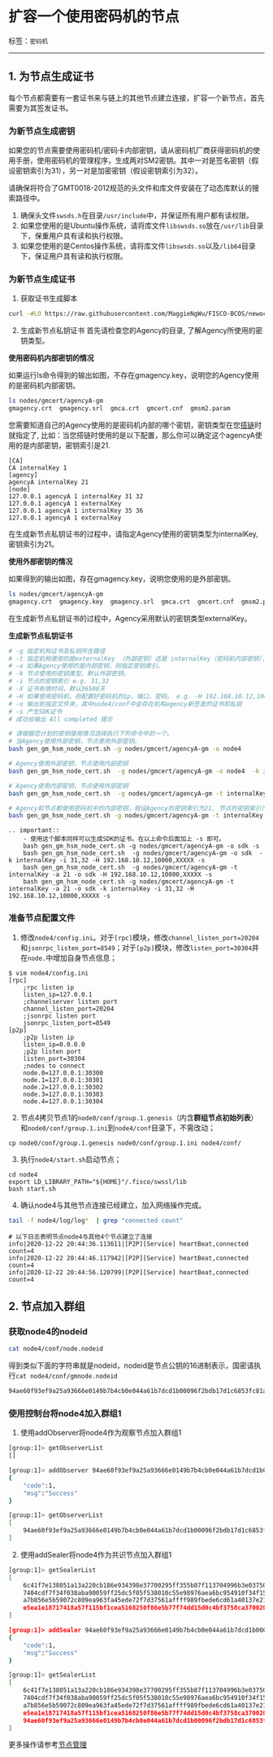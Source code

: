# 扩容一个使用密码机的节点

标签：``密码机`` 

----

## 1. 为节点生成证书
每个节点都需要有一套证书来与链上的其他节点建立连接，扩容一个新节点，首先需要为其签发证书。

### 为新节点生成密钥
如果您的节点需要使用密码机/密码卡内部密钥，请从密码机厂商获得密码机的使用手册，使用密码机的管理程序，生成两对SM2密钥。其中一对是签名密钥（假设密钥索引为31），另一对是加密密钥（假设密钥索引为32）。

请确保将符合了GMT0018-2012规范的头文件和库文件安装在了动态库默认的搜索路径中。
1. 确保头文件``swsds.h``在目录``/usr/include``中，并保证所有用户都有读权限。
2. 如果您使用的是Ubuntu操作系统，请将库文件``libswsds.so``放在``/usr/lib``目录下，保重用户具有读和执行权限。
3. 如果您使用的是Centos操作系统，请将库文件``libswsds.so``以及``/lib64``目录下，保证用户具有读和执行权限。

### 为新节点生成证书
1. 获取证书生成脚本

```bash
curl -#LO https://raw.githubusercontent.com/MaggieNgWu/FISCO-BCOS/newoct/tools/gen_gm_hsm_node_cert.sh
```

2. 生成新节点私钥证书
首先请检查您的Agency的目录, 了解Agency所使用的密钥类型。

**使用密码机内部密钥的情况**

如果运行ls命令得到的输出如图，不存在gmagency.key，说明您的Agency使用的是密码机内部密钥。
```bash
ls nodes/gmcert/agencyA-gm 
gmagency.crt  gmagency.srl  gmca.crt  gmcert.cnf  gmsm2.param
```
您需要知道自己的Agency使用的是密码机内部的哪个密钥，密钥类型在您[搭链](./use_hsm.md)时就指定了, 比如：当您搭链时使用的是以下配置，那么你可以确定这个agencyA使用的是内部密钥，密钥索引是21.
```
[CA]
CA internalKey 1  
[agency]
agencyA internalKey 21  
[node]
127.0.0.1 agencyA 1 internalKey 31 32
127.0.0.1 agencyA 1 externalKey 
127.0.0.1 agencyA 1 internalKey 35 36
127.0.0.1 agencyA 1 externalKey
```
在生成新节点私钥证书的过程中，请指定Agency使用的密钥类型为internalKey,密钥索引为21。

**使用外部密钥的情况**

如果得到的输出如图，存在gmagency.key，说明您使用的是外部密钥。
```bash
ls nodes/gmcert/agencyA-gm 
gmagency.crt  gmagency.key  gmagency.srl  gmca.crt  gmcert.cnf  gmsm2.param
```
在生成新节点私钥证书的过程中，Agency采用默认的密钥类型externalKey。

**生成新节点私钥证书**
```bash
# -g 指定机构证书及私钥所在路径
# -t 指定机构使用的是externalKey （外部密钥）还是 internalKey（密码机内部密钥）， 默认外部密钥
# -a 如果Agency使用的是内部密钥，则指定密钥索引。
# -k 节点使用的密钥类型，默认外部密钥。
# -i 节点的密钥索引 e.g. 31,32 
# -X 证书有效时间，默认36500天
# -H 如果使用密码机，则配置好密码机的ip，端口，密码。 e.g. -H 192.168.10.12,10000,XXXXX
# -o 输出到指定文件夹，其中node4/conf中会存在机构agency新签发的证书和私钥
# -s 产生SDK证书
# 成功会输出 All completed 提示

# 请根据您计划的密钥使用情况选择执行下列命令中的一个。
# 当Agency使用外部密钥，节点使用外部密钥。
bash gen_gm_hsm_node_cert.sh -g nodes/gmcert/agencyA-gm -o node4 

# Agency使用外部密钥，节点使用内部密钥
bash gen_gm_hsm_node_cert.sh  -g nodes/gmcert/agencyA-gm -o node4  -k internalKey -i 31,32 -H 192.168.10.12,10000,XXXXX

# Agency使用内部密钥，节点使用外部密钥
bash gen_gm_hsm_node_cert.sh  -g nodes/gmcert/agencyA-gm -t internalKey -a 21 -o node4 -H 192.168.10.12,10000,XXXXX

# Agency和节点都使用密码机中的内部密钥，假设Agency的密钥索引为21, 节点的密钥索引为31和32
bash gen_gm_hsm_node_cert.sh -g nodes/gmcert/agencyA-gm -t internalKey -a 21 -o node4 -k internalKey -i 31,32 -H 192.168.10.12,10000,XXXXX
```

```eval_rst
.. important::
    - 使用这个脚本同样可以生成SDK的证书。在以上命令后面加上 -s 即可。
    bash gen_gm_hsm_node_cert.sh -g nodes/gmcert/agencyA-gm -o sdk -s
    bash gen_gm_hsm_node_cert.sh  -g nodes/gmcert/agencyA-gm -o sdk  -k internalKey -i 31,32 -H 192.168.10.12,10000,XXXXX -s
    bash gen_gm_hsm_node_cert.sh  -g nodes/gmcert/agencyA-gm -t internalKey -a 21 -o sdk -H 192.168.10.12,10000,XXXXX -s
    bash gen_gm_hsm_node_cert.sh -g nodes/gmcert/agencyA-gm -t internalKey -a 21 -o sdk -k internalKey -i 31,32 -H 192.168.10.12,10000,XXXXX -s
```


### 准备节点配置文件

1. 修改`node4/config.ini`。对于`[rpc]`模块，修改`channel_listen_port=20204`和`jsonrpc_listen_port=8549`；对于`[p2p]`模块，修改`listen_port=30304`并在`node.`中增加自身节点信息；

```
$ vim node4/config.ini
[rpc]
    ;rpc listen ip
    listen_ip=127.0.0.1
    ;channelserver listen port
    channel_listen_port=20204
    ;jsonrpc listen port
    jsonrpc_listen_port=8549
[p2p]
    ;p2p listen ip
    listen_ip=0.0.0.0
    ;p2p listen port
    listen_port=30304
    ;nodes to connect
    node.0=127.0.0.1:30300
    node.1=127.0.0.1:30301
    node.2=127.0.0.1:30302
    node.3=127.0.0.1:30303
    node.4=127.0.0.1:30304
```

2. 节点4拷贝节点1的`node0/conf/group.1.genesis`（内含**群组节点初始列表**）和`node0/conf/group.1.ini`到`node4/conf`目录下，不需改动；
```
cp node0/conf/group.1.genesis node0/conf/group.1.ini node4/conf/
```

3. 执行`node4/start.sh`启动节点；
```
cd node4
export LD_LIBRARY_PATH="${HOME}"/.fisco/swssl/lib
bash start.sh
```

4. 确认node4与其他节点连接已经建立，加入网络操作完成。

```bash
tail -f node4/log/log*  | grep "connected count"
```

```
# 以下日志表明节点node4与其他4个节点建立了连接
info|2020-12-22 20:44:36.113611|[P2P][Service] heartBeat,connected count=4
info|2020-12-22 20:44:46.117942|[P2P][Service] heartBeat,connected count=4
info|2020-12-22 20:44:56.120799|[P2P][Service] heartBeat,connected count=4
```
## 2. 节点加入群组

### 获取node4的nodeid

```bash
cat node4/conf/node.nodeid
```

得到类似下面的字符串就是nodeid，nodeid是节点公钥的16进制表示，国密请执行`cat node4/conf/gmnode.nodeid`

```bash
94ae60f93ef9a25a93666e0149b7b4cb0e044a61b7dcd1b00096f2bdb17d1c6853fc81a24e037c9d07803fcaf78f768de2ba56a4f729ef91baeadaa55a8ccd6e
```

### 使用控制台将node4加入群组1

1. 使用addObserver将node4作为观察节点加入群组1

```bash
[group:1]> getObserverList
[]

[group:1]> addObserver 94ae60f93ef9a25a93666e0149b7b4cb0e044a61b7dcd1b00096f2bdb17d1c6853fc81a24e037c9d07803fcaf78f768de2ba56a4f729ef91baeadaa55a8ccd6e
{
    "code":1,
    "msg":"Success"
}

[group:1]> getObserverList
[
    94ae60f93ef9a25a93666e0149b7b4cb0e044a61b7dcd1b00096f2bdb17d1c6853fc81a24e037c9d07803fcaf78f768de2ba56a4f729ef91baeadaa55a8ccd6e
]
```

2. 使用addSealer将node4作为共识节点加入群组1

```bash
[group:1]> getSealerList
[
    6c41f7e138051a13a220cb186e934398e37700295ff355b87f113704996b3e03750100e16653cda18b5f954d3b7b08d068ca4a9d65cec5a40db980b697ffb699,
    7404cdf7f34f038aba90059ff25dc5f05f538010c55e98976aea6bc954910f34f15a255869751c8fe564bdb0fa1eee8e2db47eeca0fdd1359beaac6adcd37ede,
    a7b856e5b59072c809ea963fa45ede72f7d37561affff989fbede6cd61a40137e2146db205434788e61b89a57f08c614cd283e5e915c23714c2fa685237e8bdb,
    e5ea1e18717418a57f115bf1cea5168250f86e5b77f74dd15d0c4bf3758ca37002059ba2e54131296d1646a62be5faf85e243dac8d33d452acd63e20428b72ed
]

[group:1]> addSealer 94ae60f93ef9a25a93666e0149b7b4cb0e044a61b7dcd1b00096f2bdb17d1c6853fc81a24e037c9d07803fcaf78f768de2ba56a4f729ef91baeadaa55a8ccd6e
{
    "code":1,
    "msg":"Success"
}

[group:1]> getSealerList
[
    6c41f7e138051a13a220cb186e934398e37700295ff355b87f113704996b3e03750100e16653cda18b5f954d3b7b08d068ca4a9d65cec5a40db980b697ffb699,
    7404cdf7f34f038aba90059ff25dc5f05f538010c55e98976aea6bc954910f34f15a255869751c8fe564bdb0fa1eee8e2db47eeca0fdd1359beaac6adcd37ede,
    a7b856e5b59072c809ea963fa45ede72f7d37561affff989fbede6cd61a40137e2146db205434788e61b89a57f08c614cd283e5e915c23714c2fa685237e8bdb,
    e5ea1e18717418a57f115bf1cea5168250f86e5b77f74dd15d0c4bf3758ca37002059ba2e54131296d1646a62be5faf85e243dac8d33d452acd63e20428b72ed,
    94ae60f93ef9a25a93666e0149b7b4cb0e044a61b7dcd1b00096f2bdb17d1c6853fc81a24e037c9d07803fcaf78f768de2ba56a4f729ef91baeadaa55a8ccd6e
]
```

更多操作请参考[节点管理](../manual/node_management.md)
